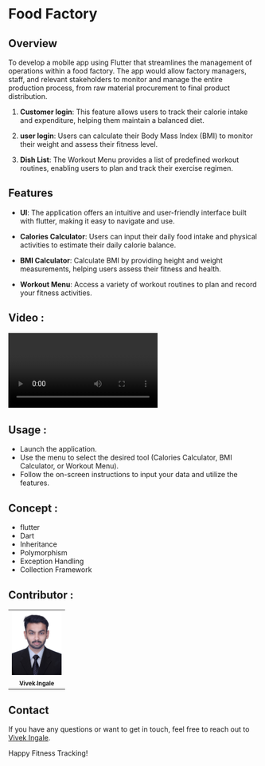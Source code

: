 # Food Factory

## Overview

To develop a mobile app using Flutter that streamlines the management of operations within a food factory. The app would allow factory managers, staff, and relevant stakeholders to monitor and manage the entire production process, from raw material procurement to final product distribution.

1. **Customer login**: This feature allows users to track their calorie intake and expenditure, helping them maintain a balanced diet.

2. **user login**: Users can calculate their Body Mass Index (BMI) to monitor their weight and assess their fitness level.

3. **Dish List**: The Workout Menu provides a list of predefined workout routines, enabling users to plan and track their exercise regimen.

## Features

- **UI**: The application offers an intuitive and user-friendly interface built with flutter, making it easy to navigate and use.

- **Calories Calculator**: Users can input their daily food intake and physical activities to estimate their daily calorie balance.

- **BMI Calculator**: Calculate BMI by providing height and weight measurements, helping users assess their fitness and health.

- **Workout Menu**: Access a variety of workout routines to plan and record your fitness activities.


## Video :

<video src="https://github.com/Vivekingale7/J_PRoject/blob/main/278893484-a8ff69ad-e27d-493e-9ef5-c0771913033f.mp4" control auotplay> <video>

## Usage :

- Launch the application.
- Use the menu to select the desired tool (Calories Calculator, BMI Calculator, or Workout Menu).
- Follow the on-screen instructions to input your data and utilize the features.

## Concept :
- flutter
- Dart
- Inheritance
- Polymorphism
- Exception Handling
- Collection Framework

## Contributor :
<table>
  <tr>
    <td align="center"><a href="https://github.com/Vivekingale7"><img src="https://github.com/Vivekingale7/Vivekingale7/blob/main/03.jpg" width="100px;" alt="Vivek Ingale"/><br/><sub><b>Vivek Ingale</b></sub></a><br/>
</tr>
</table>

## Contact

If you have any questions or want to get in touch, feel free to reach out to [Vivek Ingale](vivekingale3989@gmail.com).

Happy Fitness Tracking!
